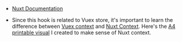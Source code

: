 -   [Nuxt Documentation](https://nuxtjs.org/guide/vuex-store/#the-nuxtserverinit-action)

-   Since this hook is related to Vuex store, it's important to learn the difference between [Vuex context](https://vuex.vuejs.org/api/#actions) and [Nuxt Context](https://nuxtjs.org/api/context). Here's the [A4 printable visual](http://bit.ly/nuxt-context) I created to make sense of Nuxt context.
